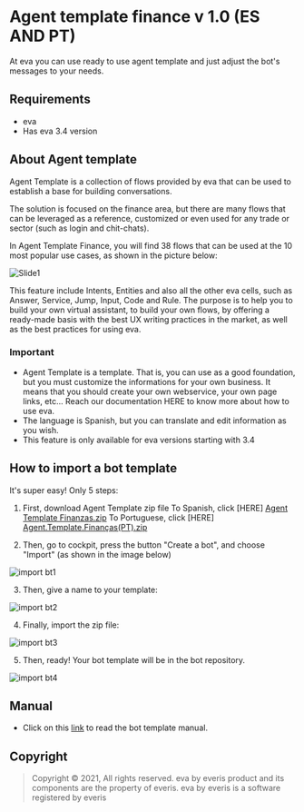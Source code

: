 # Agent template finance v 1.0 (ES AND PT)

At eva you can use ready to use agent template and just adjust the bot's messages to your needs.

## Requirements 
- eva
- Has eva 3.4 version

## About Agent template 
Agent Template is a collection of flows provided by eva that can be used to establish a base for building conversations.

The solution is focused on the finance area, but there are many flows that can be leveraged as a reference, customized or even used for any trade or sector (such as login and chit-chats).

In Agent Template Finance, you will find 38 flows that can be used at the 10 most popular use cases, as shown in the picture below:

![Slide1](https://user-images.githubusercontent.com/84421202/142050966-d5560679-4cfd-4dd6-ac11-e1d33d584d93.PNG)

This feature include Intents, Entities and also all the other eva cells, such as Answer, Service, Jump, Input, Code and Rule.
The purpose is to help you to build your own virtual assistant, to build your own flows, by offering a ready-made basis with the best UX writing practices in the market, as well as the best practices for using eva.

### Important
- Agent Template is a template. That is, you can use as a good foundation, but you must customize the informations for your own business. It means that you should create your own webservice, your own page links, etc... Reach our documentation HERE to know more about how to use eva.
- The language is Spanish, but you can translate and edit information as you wish.
- This feature is only available for eva versions starting with 3.4

## How to import a bot template
It's super easy! Only 5 steps:
1) First, download Agent Template zip file 
To Spanish, click [HERE] [Agent Template Finanzas.zip](https://github.com/eva-library/bot-template-finance/files/7554719/Agent.Template.Finanzas.zip)
To Portuguese, click [HERE] [Agent.Template.Finanças(PT).zip](https://github.com/eva-library/agent-template-finance/files/7635985/Agent.Template.Financas.PT.zip)

2) Then, go to cockpit, press the button "Create a bot", and choose "Import" (as shown in the image below)

![import bt1](https://user-images.githubusercontent.com/80360505/131180457-0a7f111c-af7e-426a-9be6-82655f8ef21b.jpg)

3) Then, give a name to your template:

![import bt2](https://user-images.githubusercontent.com/80360505/131180529-fbf9ab64-cc4b-489b-ada3-e13cb8fce28a.jpg)

4) Finally, import the zip file:

![import bt3](https://user-images.githubusercontent.com/80360505/131180560-192f0cf7-f8c0-431b-bbca-0e30e5a13381.jpg)


5) Then, ready! Your bot template will be in the bot repository.

![import bt4](https://user-images.githubusercontent.com/80360505/131180623-d1ead3d5-0f2c-4925-8d91-d0799e2c617f.jpg)


## Manual
- Click on this [link](https://eva-bot.gitbook.io/bot-template-guide/) to read the bot template manual.




## Copyright

> Copyright ©
2021, All rights reserved.
eva by everis product and its components are the property of everis.
eva by everis is a software registered by everis


